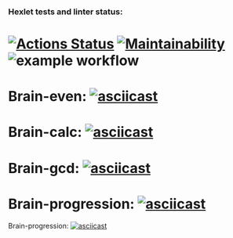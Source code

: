 ### Hexlet tests and linter status:
[![Actions Status](https://github.com/stupid-laborant/php-project-lvl1/workflows/hexlet-check/badge.svg)](https://github.com/stupid-laborant/php-project-lvl1/actions)
[![Maintainability](https://api.codeclimate.com/v1/badges/a99a88d28ad37a79dbf6/maintainability)](https://codeclimate.com/github/codeclimate/codeclimate/maintainability)
![example workflow](https://github.com/stupid-laborant/php-project-lvl1/actions/workflows/init.yml/badge.svg)  
================================================================================================================================
Brain-even:
[![asciicast](https://asciinema.org/a/I2QzmWdTpeT1htvQYBCR7WeAC.svg)](https://asciinema.org/a/I2QzmWdTpeT1htvQYBCR7WeAC)  
================================================================================================================================  
Brain-calc:
[![asciicast](https://asciinema.org/a/itCfZlX4iQln1qKXB4NdcvU7p.svg)](https://asciinema.org/a/itCfZlX4iQln1qKXB4NdcvU7p)  
================================================================================================================================  
Brain-gcd:
[![asciicast](https://asciinema.org/a/gyykOUPWRh5pcRqGTXR9AZcF8.svg)](https://asciinema.org/a/gyykOUPWRh5pcRqGTXR9AZcF8)  
================================================================================================================================  
Brain-progression:
[![asciicast](https://asciinema.org/a/LPnYsLWbq8oJ3VnSBheDfo7ub.svg)](https://asciinema.org/a/LPnYsLWbq8oJ3VnSBheDfo7ub)
================================================================================================================================  
Brain-progression:
[![asciicast](https://asciinema.org/a/CLgdPZKR1qH0gOT6CrQQk8hzb.svg)](https://asciinema.org/a/CLgdPZKR1qH0gOT6CrQQk8hzb)